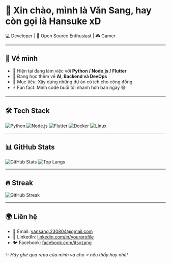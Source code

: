 # 👋 Xin chào, mình là Văn Sang, hay còn gọi là Hansuke xD

💻 Developer | 🚀 Open Source Enthusiast | 🎮 Gamer  

---

## 🌟 Về mình
- 🔭 Hiện tại đang làm việc với **Python / Node.js / Flutter**
- 🌱 Đang học thêm về **AI, Backend và DevOps**
- 🎯 Mục tiêu: Xây dựng những dự án có ích cho cộng đồng
- ⚡ Fun fact: Mình code buổi tối nhanh hơn ban ngày 😅

---

## 🛠️ Tech Stack
![Python](https://img.shields.io/badge/-Python-3776AB?logo=python&logoColor=white&style=flat-square)
![Node.js](https://img.shields.io/badge/-Node.js-339933?logo=node.js&logoColor=white&style=flat-square)
![Flutter](https://img.shields.io/badge/-Flutter-02569B?logo=flutter&logoColor=white&style=flat-square)
![Docker](https://img.shields.io/badge/-Docker-2496ED?logo=docker&logoColor=white&style=flat-square)
![Linux](https://img.shields.io/badge/-Linux-FCC624?logo=linux&logoColor=black&style=flat-square)

---

## 📊 GitHub Stats
![GitHub Stats](https://github-readme-stats.vercel.app/api?username=hansukedev&show_icons=true&theme=tokyonight)
![Top Langs](https://github-readme-stats.vercel.app/api/top-langs/?username=hansukedev&layout=compact&theme=tokyonight)

---

## 🔥 Streak
![GitHub Streak](https://github-readme-streak-stats.herokuapp.com/?user=hansukedev&theme=tokyonight)

---

## 🌍 Liên hệ
- 📧 Email: vansang.230804@gmail.com  
- 💼 LinkedIn: [linkedin.com/in/yourprofile](https://linkedin.com/in/yourprofile)  
- 🐦 Facebook: [facebook.com/itsvzang](https://facebook.com/itsvzang)

✨ *Hãy ghé qua repo của mình và cho ⭐ nếu thấy hay nhé!*  
